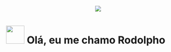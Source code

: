 <p align="center">
  <img src="https://capsule-render.vercel.app/api?type=rounded&height=300&color=gradient&text=Bem-vindo%20ao%20meu%20universo%20de-nl-%20código%20e%20inovação&section=header&textBg=false&animation=fadeIn&descAlignY=50&fontSize=50" />
</p>

<h1><img width="50" src="https://raw.githubusercontent.com/iampavangandhi/iampavangandhi/master/gifs/Hi.gif" /> Olá, eu me chamo Rodolpho</h1>
<!---
RodolphoHora/RodolphoHora is a ✨ special ✨ repository because its `README.md` (this file) appears on your GitHub profile.
You can click the Preview link to take a look at your changes.
--->
